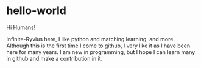 # hello-world

Hi Humans!

Infinite-Ryvius here, I like python and matching learning, and more. Although this is the first time I come to github,
I very like it as I have been here for many years. I am new in programming, but I hope I can learn many in github and make
a contribution in it.
